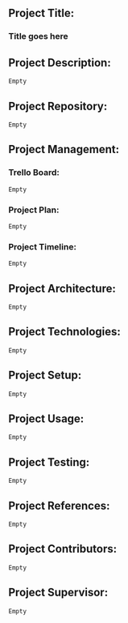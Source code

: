 ## Project Title:
### Title goes here

## Project Description:
```
Empty
```

## Project Repository:
```
Empty
```

## Project Management:
### Trello Board:
```
Empty
```

### Project Plan:
```
Empty
```

### Project Timeline:
```
Empty
```

## Project Architecture:
```
Empty
```

## Project Technologies:
```
Empty
```

## Project Setup:
```
Empty
```

## Project Usage:
```
Empty
```

## Project Testing:
```
Empty
```

## Project References:
```
Empty
```

## Project Contributors:
```
Empty
```

## Project Supervisor:
```
Empty
```